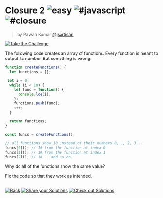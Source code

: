 <!--info-header-start--><h1>Closure 2 <img src="https://img.shields.io/badge/-easy-7aad0c" alt="easy"/> <img src="https://img.shields.io/badge/-%23javascript-999" alt="#javascript"/> <img src="https://img.shields.io/badge/-%23closure-999" alt="#closure"/></h1><blockquote><p>by Pawan Kumar <a href="https://github.com/jsartisan" target="_blank">@jsartisan</a></p></blockquote><p><a href="https://frontend-challenges.com/challenges/00099-easy-closure-2" target="_blank"><img src="https://img.shields.io/badge/-Take%20the%20Challenge-0d99ff?logo=javascript&logoColor=white" alt="Take the Challenge"/></a> </p><!--info-header-end-->

The following code creates an array of functions. Every function is meant to output its number. But something is wrong:

```js index.js
function createFunctions() {
  let functions = [];

 let i = 0;
  while (i < 10) {
    let func = function() {
      console.log(i);
    };
    functions.push(func); 
    i++;
  }

  return functions;
}

const funcs = createFunctions();

// all functions show 10 instead of their numbers 0, 1, 2, 3...
funcs[0](); // 10 from the function at index 0
funcs[1](); // 10 from the function at index 1
funcs[2](); // 10 ...and so on.
```

Why do all of the functions show the same value?

Fix the code so that they work as intended.


<!--info-footer-start--><br><a href="../../README.md" target="_blank"><img src="https://img.shields.io/badge/-Back-grey" alt="Back"/></a> <a href="https://github.com/jsartisan/frontend-challenges/issues/new?template=answer.md&labels=answer,99,undefined&title=99%20-%20Closure%202%20-%20undefined&body=" target="_blank"><img src="https://img.shields.io/badge/-Share%20your%20Solutions-teal" alt="Share your Solutions"/></a> <a href="https://github.com/jsartisan/frontend-challenges/issues?q=label%3A99+label%3Aanswer+sort%3Areactions-%2B1-desc" target="_blank"><img src="https://img.shields.io/badge/-Check%20out%20Solutions-de5a77?logo=awesome-lists&logoColor=white" alt="Check out Solutions"/></a> <!--info-footer-end-->